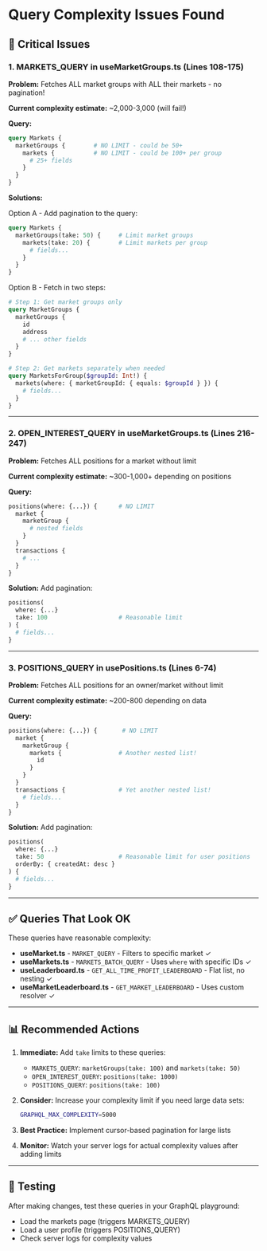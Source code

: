 # Query Complexity Issues Found

## 🚨 Critical Issues

### 1. **MARKETS_QUERY in useMarketGroups.ts** (Lines 108-175)

**Problem:** Fetches ALL market groups with ALL their markets - no pagination!

**Current complexity estimate:** ~2,000-3,000 (will fail!)

**Query:**
```graphql
query Markets {
  marketGroups {        # NO LIMIT - could be 50+
    markets {           # NO LIMIT - could be 100+ per group
      # 25+ fields
    }
  }
}
```

**Solutions:**

Option A - Add pagination to the query:
```graphql
query Markets {
  marketGroups(take: 50) {     # Limit market groups
    markets(take: 20) {        # Limit markets per group
      # fields...
    }
  }
}
```

Option B - Fetch in two steps:
```graphql
# Step 1: Get market groups only
query MarketGroups {
  marketGroups {
    id
    address
    # ... other fields
  }
}

# Step 2: Get markets separately when needed
query MarketsForGroup($groupId: Int!) {
  markets(where: { marketGroupId: { equals: $groupId } }) {
    # fields...
  }
}
```

---

### 2. **OPEN_INTEREST_QUERY in useMarketGroups.ts** (Lines 216-247)

**Problem:** Fetches ALL positions for a market without limit

**Current complexity estimate:** ~300-1,000+ depending on positions

**Query:**
```graphql
positions(where: {...}) {      # NO LIMIT
  market {
    marketGroup {
      # nested fields
    }
  }
  transactions {
    # ...
  }
}
```

**Solution:** Add pagination:
```graphql
positions(
  where: {...}
  take: 100                    # Reasonable limit
) {
  # fields...
}
```

---

### 3. **POSITIONS_QUERY in usePositions.ts** (Lines 6-74)

**Problem:** Fetches ALL positions for an owner/market without limit

**Current complexity estimate:** ~200-800 depending on data

**Query:**
```graphql
positions(where: {...}) {       # NO LIMIT
  market {
    marketGroup {
      markets {                # Another nested list!
        id
      }
    }
  }
  transactions {               # Yet another nested list!
    # fields...
  }
}
```

**Solution:** Add pagination:
```graphql
positions(
  where: {...}
  take: 50                     # Reasonable limit for user positions
  orderBy: { createdAt: desc }
) {
  # fields...
}
```

---

## ✅ Queries That Look OK

These queries have reasonable complexity:

- **useMarket.ts** - `MARKET_QUERY` - Filters to specific market ✓
- **useMarkets.ts** - `MARKETS_BATCH_QUERY` - Uses `where` with specific IDs ✓
- **useLeaderboard.ts** - `GET_ALL_TIME_PROFIT_LEADERBOARD` - Flat list, no nesting ✓
- **useMarketLeaderboard.ts** - `GET_MARKET_LEADERBOARD` - Uses custom resolver ✓

---

## 📊 Recommended Actions

1. **Immediate:** Add `take` limits to these queries:
   - `MARKETS_QUERY`: `marketGroups(take: 100)` and `markets(take: 50)`
   - `OPEN_INTEREST_QUERY`: `positions(take: 1000)`
   - `POSITIONS_QUERY`: `positions(take: 100)`

2. **Consider:** Increase your complexity limit if you need large data sets:
   ```bash
   GRAPHQL_MAX_COMPLEXITY=5000
   ```

3. **Best Practice:** Implement cursor-based pagination for large lists

4. **Monitor:** Watch your server logs for actual complexity values after adding limits

---

## 🧪 Testing

After making changes, test these queries in your GraphQL playground:
- Load the markets page (triggers MARKETS_QUERY)
- Load a user profile (triggers POSITIONS_QUERY)
- Check server logs for complexity values


